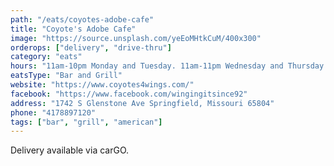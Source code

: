 ```yaml
---
path: "/eats/coyotes-adobe-cafe"
title: "Coyote's Adobe Cafe"
image: "https://source.unsplash.com/yeEoMHtkCuM/400x300"
orderops: ["delivery", "drive-thru"]
category: "eats"
hours: "11am-10pm Monday and Tuesday. 11am-11pm Wednesday and Thursday. 11am-1am Friday. 9am-1am Saturday. 9am-10pm Sunday"
eatsType: "Bar and Grill"
website: "https://www.coyotes4wings.com/"
facebook: "https://www.facebook.com/wingingitsince92"
address: "1742 S Glenstone Ave Springfield, Missouri 65804"
phone: "4178897120"
tags: ["bar", "grill", "american"]
---
```


Delivery available via carGO.
